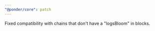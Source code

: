 ```yaml
---
"@ponder/core": patch
---
```


Fixed compatibility with chains that don't have a "logsBloom" in blocks.
